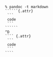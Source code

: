 ~~~
% pandoc -t markdown
``````{.attr}
 ```
 code
 ```
``````
^D
```` {.attr}
 ```
 code
 ```
````
~~~
